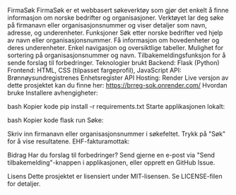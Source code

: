 FirmaSøk
FirmaSøk er et webbasert søkeverktøy som gjør det enkelt å finne informasjon om norske bedrifter og organisasjoner. Verktøyet lar deg søke på firmanavn eller organisasjonsnummer og viser detaljer som navn, adresse, og underenheter.
Funksjoner
Søk etter norske bedrifter ved hjelp av navn eller organisasjonsnummer.
Få informasjon om hovedenheter og deres underenheter.
Enkel navigasjon og oversiktlige tabeller.
Mulighet for sortering på organisasjonsnummer og navn.
Tilbakemeldingsfunksjon for å sende forslag til forbedringer.
Teknologier brukt
Backend: Flask (Python)
Frontend: HTML, CSS (tilpasset fargeprofil), JavaScript
API: Brønnøysundregistrenes Enhetsregister API
Hosting: Render
Live versjon av dette prosjektet kan du finne her: https://brreg-sok.onrender.com/
Hvordan bruke
Installere avhengigheter:

bash
Kopier kode
pip install -r requirements.txt
Starte applikasjonen lokalt:

bash
Kopier kode
flask run
Søke:

Skriv inn firmanavn eller organisasjonsnummer i søkefeltet.
Trykk på "Søk" for å vise resultatene.
EHF-fakturamottak:

Bidrag
Har du forslag til forbedringer? Send gjerne en e-post via "Send tilbakemelding"-knappen i applikasjonen, eller opprett en GitHub Issue.

Lisens
Dette prosjektet er lisensiert under MIT-lisensen. Se LICENSE-filen for detaljer.
